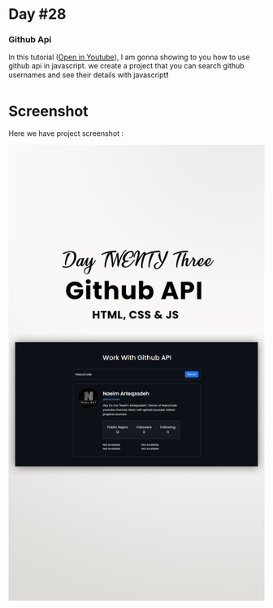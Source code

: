 # Day #28

### Github Api
In this tutorial ([Open in Youtube](https://youtu.be/ti8aouutogQ)),  I am gonna showing to you how to use github api in javascript. we create a project that you can search github usernames and see their details with javascript❗️

# Screenshot
Here we have project screenshot :

![screenshot](screenshot.png)
